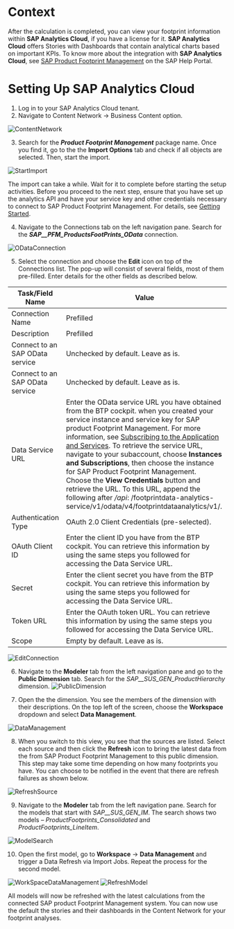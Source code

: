 # **Context**

After the calculation is completed, you can view your footprint information within **SAP Analytics Cloud**, if you have a license for it. **SAP Analytics Cloud** offers Stories with Dashboards that contain analytical charts based on important KPIs. To know more about the integration with **SAP Analytics Cloud**, see [SAP Product Footprint Management](https://help.sap.com/docs/SAP_ANALYTICS_CLOUD/42093f14b43c485fbe3adbbe81eff6c8/fa7e9b7df6cf4b8b9b91ee051aaa4858.html?locale=en-US) on the SAP Help Portal.

# **Setting Up SAP Analytics Cloud**

1. Log in to your SAP Analytics Cloud tenant.
2. Navigate to Content Network -> Business Content option.

![ContentNetwork](../images/ContentNetwork.png)

3. Search for the ***Product Footprint Management*** package name. Once you find it, go to the the **Import Options** tab and check if all objects are selected. Then, start the import.

![StartImport](../images/StartImport.png)

The import can take a while. Wait for it to complete before starting the setup activities. Before you proceed to the next step, ensure that you have set up the analytics API and have your service key and other credentials necessary to connect to SAP Product Footprint Management. For details, see [Getting Started](https://help.sap.com/docs/SAP_ANALYTICS_CLOUD/42093f14b43c485fbe3adbbe81eff6c8/9974763fe4064a43a3b268257bb24e5b.html).

4. Navigate to the Connections tab on the left navigation pane. Search for the ***SAP__PFM_ProductsFootPrints_OData*** connection.

![ODataConnection](../images/PFMODataConnection.png)

5. Select the connection and choose the **Edit** icon on top of the Connections list. The pop-up will consist of several fields, most of them pre-filled. Enter details for the other fields as described below.

|Task/Field Name  |Value  |
|---------|---------|
|Connection Name|Prefilled|
|Description|Prefilled|
|Connect to an SAP OData service|Unchecked by default. Leave as is.|
|Connect to an SAP OData service|Unchecked by default. Leave as is.|
|Data Service URL|Enter the OData service URL you have obtained from the BTP cockpit. when you created your service instance and service key for SAP product Footprint Management. For more information, see [Subscribing to the Application and Services](https://help.sap.com/docs/SAP_BTP_PFM/b3e39aed098c41a2b0d49db0caf80711/00025a1f827a41c5bb48fa8f5007c31c.html#subscribing-to-the-application-and-services). To retrieve the service URL, navigate to your subaccount, choose **Instances and Subscriptions**, then choose the instance for SAP Product Footprint Management. Choose the **View Credentials** button and retrieve the URL. To this URL, append the following after */api*: /footprintdata-analytics-service/v1/odata/v4/footprintdataanalytics/v1/.|
|Authentication Type     |OAuth 2.0 Client Credentials (pre-selected).         |
|OAuth Client ID     |Enter the client ID you have from the BTP cockpit. You can retrieve this information by using the same steps you followed for accessing the Data Service URL.         |
|Secret     |Enter the client secret you have from the BTP cockpit. You can retrieve this information by using the same steps you followed for accessing the Data Service URL.         |
|Token URL     |Enter the OAuth token URL. You can retrieve this information by using the same steps you followed for accessing the Data Service URL.         |
|Scope     |Empty by default. Leave as is.         |

![EditConnection](../images/EditConnection.png)

6. Navigate to the **Modeler** tab from the left navigation pane and go to the **Public Dimension** tab. Search for the *SAP__SUS_GEN_ProductHierarchy* dimension.
![PublicDimension](../images/PublicDimension.png)

7. Open the the dimension. You see the members of the dimension with their descriptions. On the top left of the screen, choose the **Workspace** dropdown and select **Data Management**.

![DataManagement](../images/DataManagement.png)

8. When you switch to this view, you see that the sources are listed. Select each source and then click the **Refresh** icon to bring the latest data from the from SAP Product Footprint Management to this public dimension. This step may take some time depending on how many footprints you have. You can choose to be notified in the event that there are refresh failures as shown below.

![RefreshSource](../images/RefreshSource.png)

9. Navigate to the **Modeler** tab from the left navigation pane. Search for the models that start with *SAP__SUS_GEN_IM*. The search shows two models – *ProductFootprints_Consolidated* and *ProductFootprints_LineItem*. 

![ModelSearch](../images/Models.png)

10. Open the first model, go to **Workspace** -> **Data Management** and trigger a Data Refresh via Import Jobs. Repeat the process for the second model.

![WorkSpaceDataManagement](../images/WorkSpaceDataManagement.png)
![RefreshModel](../images/RefreshModel.png)

All models will now be refreshed with the latest calculations from the connected SAP product Footprint Management system. You can now use the default the stories and their dashboards in the Content Network for your footprint analyses.
